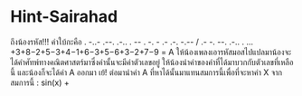 # Hint-Sairahad
ถึงน้องรหัส!!!
คำใบ้กะคือ . -..- .--. .-.. . -- . -. - .- .-. -.-- / .- -. --. .-.. . ... +3+8−2+5−3+4−1+6−3+5−6+3−2+7−9 = A
ให้น้องเพลงเอารหัสมอสไปแปลมาน้องจะได้คำศัทพ์ทางคณิตศาสตร์มาซึ่งคำนั้นจะมีค่าตัวเลขอยู่ ให้น้องนำค่าของคำที่ได้มาบวกกับตัวเลขที่เหลือนี้ และน้องก็จะได้ค่า A ออกมา เย้! 
ต่อมานำค่า A ที่หาได้นั้นมาแทนสมการนี้เพื่อที่จะหาค่า X จากสมการนี้ :
                          sin(x) + 
